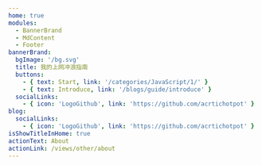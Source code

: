```yaml
---
home: true
modules:
  - BannerBrand
  - MdContent
  - Footer
bannerBrand:
  bgImage: '/bg.svg'
  title: 我的上网冲浪指南
  buttons:
    - { text: Start, link: '/categories/JavaScript/1/' }
    - { text: Introduce, link: '/blogs/guide/introduce' }
  socialLinks:
    - { icon: 'LogoGithub', link: 'https://github.com/acrtichotpot' }
blog:
  socialLinks:
    - { icon: 'LogoGithub', link: 'https://github.com/acrtichotpot' }
isShowTitleInHome: true
actionText: About
actionLink: /views/other/about
---
```


